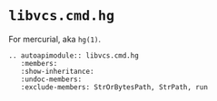 # `libvcs.cmd.hg`

For mercurial, aka `hg(1)`.

```{eval-rst}
.. autoapimodule:: libvcs.cmd.hg
   :members:
   :show-inheritance:
   :undoc-members:
   :exclude-members: StrOrBytesPath, StrPath, run
```
